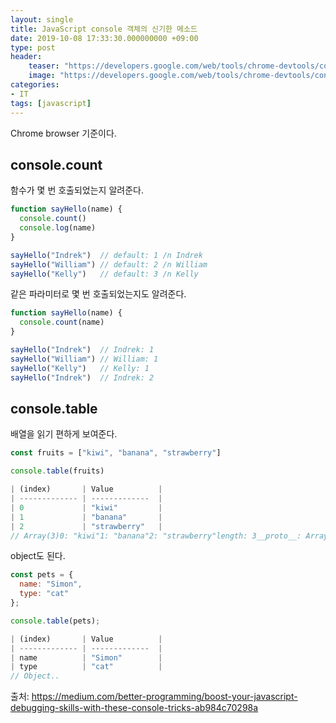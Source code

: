 ```yaml
---
layout: single
title: JavaScript console 객체의 신기한 메소드
date: 2019-10-08 17:33:30.000000000 +09:00
type: post
header:
    teaser: "https://developers.google.com/web/tools/chrome-devtools/console/images/playground.png"
    image: "https://developers.google.com/web/tools/chrome-devtools/console/images/playground.png"
categories:
- IT
tags: [javascript]
---
```


Chrome browser 기준이다.

## console.count

함수가 몇 번 호출되었는지 알려준다.

```javascript
function sayHello(name) {
  console.count()
  console.log(name)
}

sayHello("Indrek")  // default: 1 /n Indrek
sayHello("William") // default: 2 /n William
sayHello("Kelly")   // default: 3 /n Kelly
```

같은 파라미터로 몇 번 호출되었는지도 알려준다.

```javascript
function sayHello(name) {
  console.count(name)
}

sayHello("Indrek")  // Indrek: 1
sayHello("William") // William: 1
sayHello("Kelly")   // Kelly: 1
sayHello("Indrek")  // Indrek: 2
```

## console.table

배열을 읽기 편하게 보여준다.

```javascript
const fruits = ["kiwi", "banana", "strawberry"]

console.table(fruits)

| (index)       | Value          |
| ------------- | -------------  |
| 0             | "kiwi"         |
| 1             | "banana"       |
| 2             | "strawberry"   |
// Array(3)0: "kiwi"1: "banana"2: "strawberry"length: 3__proto__: Array(0)
```

object도 된다.

```javascript
const pets = {
  name: "Simon",
  type: "cat"
};

console.table(pets);

| (index)       | Value          |
| ------------- | -------------  |
| name          | "Simon"        |
| type          | "cat"          |
// Object..
```

출처: https://medium.com/better-programming/boost-your-javascript-debugging-skills-with-these-console-tricks-ab984c70298a
